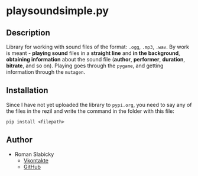 # <div>playsoundsimple.py</div>
## Description
Library for working with sound files of the format: `.ogg`, `.mp3`, `.wav`.
By work is meant - **playing sound** files in a **straight line** and **in the background**, **obtaining information** about the sound file (**author**, **performer**, **duration**, **bitrate**, and so on).
Playing goes through the `pygame`, and getting information through the `mutagen`.
## Installation
Since I have not yet uploaded the library to `pypi.org`, you need to say any of the files in the rezil and write the command in the folder with this file:
```
pip install <filepath>
```
## Author
- Roman Slabicky
    - [Vkontakte](https://vk.com/romanin2)
    - [GitHub](https://github.com/romanin-rf)
